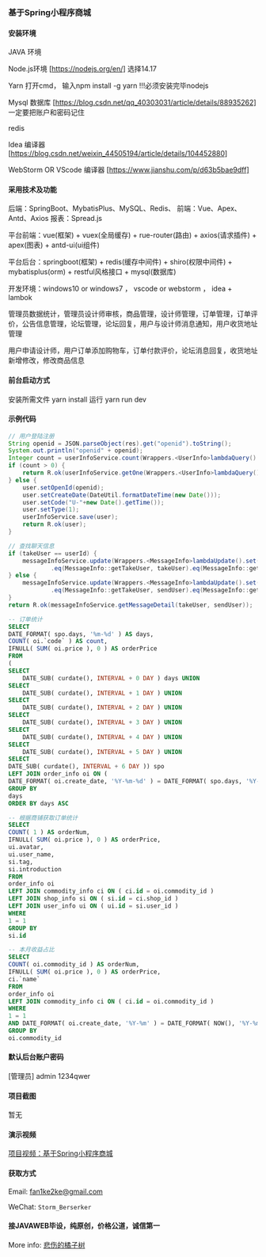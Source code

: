 ### 基于Spring小程序商城

#### 安装环境

JAVA 环境 

Node.js环境 [https://nodejs.org/en/] 选择14.17

Yarn 打开cmd， 输入npm install -g yarn !!!必须安装完毕nodejs

Mysql 数据库 [https://blog.csdn.net/qq_40303031/article/details/88935262] 一定要把账户和密码记住

redis

Idea 编译器 [https://blog.csdn.net/weixin_44505194/article/details/104452880]

WebStorm OR VScode 编译器 [https://www.jianshu.com/p/d63b5bae9dff]

#### 采用技术及功能

后端：SpringBoot、MybatisPlus、MySQL、Redis、
前端：Vue、Apex、Antd、Axios
报表：Spread.js

平台前端：vue(框架) + vuex(全局缓存) + rue-router(路由) + axios(请求插件) + apex(图表)  + antd-ui(ui组件)

平台后台：springboot(框架) + redis(缓存中间件) + shiro(权限中间件) + mybatisplus(orm) + restful风格接口 + mysql(数据库)

开发环境：windows10 or windows7 ， vscode or webstorm ， idea + lambok

管理员数据统计，管理员设计师审核，商品管理，设计师管理，订单管理，订单评价，公告信息管理，论坛管理，论坛回复，用户与设计师消息通知，用户收货地址管理

用户申请设计师，用户订单添加购物车，订单付款评价，论坛消息回复，收货地址新增修改，修改商品信息

#### 前台启动方式
安装所需文件 yarn install 
运行 yarn run dev

#### 示例代码

``` java
// 用户登陆注册
String openid = JSON.parseObject(res).get("openid").toString();
System.out.println("openid" + openid);
Integer count = userInfoService.count(Wrappers.<UserInfo>lambdaQuery().eq(UserInfo::getOpenId, openid));
if (count > 0) {
    return R.ok(userInfoService.getOne(Wrappers.<UserInfo>lambdaQuery().eq(UserInfo::getOpenId, openid)));
} else {
    user.setOpenId(openid);
    user.setCreateDate(DateUtil.formatDateTime(new Date()));
    user.setCode("U-"+new Date().getTime());
    user.setType(1);
    userInfoService.save(user);
    return R.ok(user);
}
```

``` java
// 查找聊天信息
if (takeUser == userId) {
    messageInfoService.update(Wrappers.<MessageInfo>lambdaUpdate().set(MessageInfo::getTaskStatus, 1)
            .eq(MessageInfo::getTakeUser, takeUser).eq(MessageInfo::getSendUser, sendUser));
} else {
    messageInfoService.update(Wrappers.<MessageInfo>lambdaUpdate().set(MessageInfo::getTaskStatus, 1)
            .eq(MessageInfo::getTakeUser, sendUser).eq(MessageInfo::getSendUser, takeUser));
}
return R.ok(messageInfoService.getMessageDetail(takeUser, sendUser));
```

``` sql
-- 订单统计
SELECT
DATE_FORMAT( spo.days, '%m-%d' ) AS days,
COUNT( oi.`code` ) AS count,
IFNULL( SUM( oi.price ), 0 ) AS orderPrice
FROM
(
SELECT
    DATE_SUB( curdate(), INTERVAL + 0 DAY ) days UNION
SELECT
    DATE_SUB( curdate(), INTERVAL + 1 DAY ) UNION
SELECT
    DATE_SUB( curdate(), INTERVAL + 2 DAY ) UNION
SELECT
    DATE_SUB( curdate(), INTERVAL + 3 DAY ) UNION
SELECT
    DATE_SUB( curdate(), INTERVAL + 4 DAY ) UNION
SELECT
    DATE_SUB( curdate(), INTERVAL + 5 DAY ) UNION
SELECT
DATE_SUB( curdate(), INTERVAL + 6 DAY )) spo
LEFT JOIN order_info oi ON (
DATE_FORMAT( oi.create_date, '%Y-%m-%d' ) = DATE_FORMAT( spo.days, '%Y-%m-%d' ))
GROUP BY
days
ORDER BY days ASC
```

``` sql
-- 根据商铺获取订单统计
SELECT
COUNT( 1 ) AS orderNum,
IFNULL( SUM( oi.price ), 0 ) AS orderPrice,
ui.avatar,
ui.user_name,
si.tag,
si.introduction
FROM
order_info oi
LEFT JOIN commodity_info ci ON ( ci.id = oi.commodity_id )
LEFT JOIN shop_info si ON ( si.id = ci.shop_id )
LEFT JOIN user_info ui ON ( ui.id = si.user_id )
WHERE
1 = 1
GROUP BY
si.id
```


``` sql
-- 本月收益占比
SELECT
COUNT( oi.commodity_id ) AS orderNum,
IFNULL( SUM( oi.price ), 0 ) AS orderPrice,
ci.`name`
FROM
order_info oi
LEFT JOIN commodity_info ci ON ( ci.id = oi.commodity_id )
WHERE
1 = 1
AND DATE_FORMAT( oi.create_date, '%Y-%m' ) = DATE_FORMAT( NOW(), '%Y-%m' )
GROUP BY
oi.commodity_id
```

#### 默认后台账户密码
[管理员]
admin
1234qwer

#### 项目截图

暂无


#### 演示视频

[项目视频：基于Spring小程序商城](https://www.bilibili.com/video/BV1dP4y1N7wp/)

#### 获取方式

Email: fan1ke2ke@gmail.com

WeChat: `Storm_Berserker`

#### 接JAVAWEB毕设，纯原创，价格公道，诚信第一

More info: [悲伤的橘子树](https://berserker287.github.io/)

